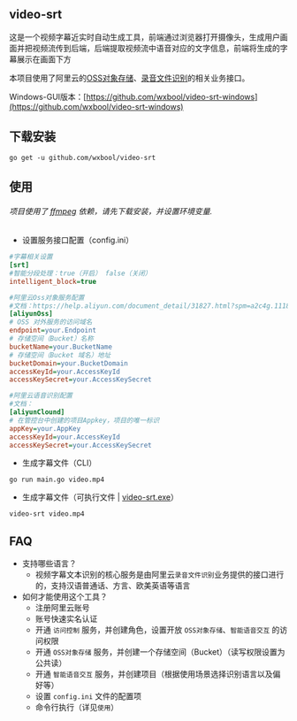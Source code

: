 ## video-srt

这是一个视频字幕近实时自动生成工具，前端通过浏览器打开摄像头，生成用户画面并把视频流传到后端，后端提取视频流中语音对应的文字信息，前端将生成的字幕展示在画面下方

本项目使用了阿里云的[OSS对象存储](https://www.aliyun.com/product/oss?spm=5176.12825654.eofdhaal5.13.e9392c4aGfj5vj&aly_as=K11FcpO8)、[录音文件识别](https://ai.aliyun.com/nls/filetrans?spm=5176.12061031.1228726.1.47fe3cb43I34mn)的相关业务接口。

Windows-GUI版本：[https://github.com/wxbool/video-srt-windows](https://github.com/wxbool/video-srt-windows)

## 下载安装
```shell
go get -u github.com/wxbool/video-srt
```

## 使用
###### 项目使用了 [ffmpeg](http://ffmpeg.org/) 依赖，请先下载安装，并设置环境变量.

* 设置服务接口配置（config.ini）
```ini
#字幕相关设置
[srt]
#智能分段处理：true（开启） false（关闭）
intelligent_block=true

#阿里云Oss对象服务配置
#文档：https://help.aliyun.com/document_detail/31827.html?spm=a2c4g.11186623.6.582.4e7858a85Dr5pA
[aliyunOss]
# OSS 对外服务的访问域名
endpoint=your.Endpoint
# 存储空间（Bucket）名称
bucketName=your.BucketName
# 存储空间（Bucket 域名）地址
bucketDomain=your.BucketDomain
accessKeyId=your.AccessKeyId
accessKeySecret=your.AccessKeySecret

#阿里云语音识别配置
#文档：
[aliyunClound]
# 在管控台中创建的项目Appkey，项目的唯一标识
appKey=your.AppKey
accessKeyId=your.AccessKeyId
accessKeySecret=your.AccessKeySecret
```

* 生成字幕文件（CLI）

```shell
go run main.go video.mp4
```

* 生成字幕文件（可执行文件 | [video-srt.exe](https://github.com/wxbool/video-srt/blob/master/video-srt.exe)）
```shell
video-srt video.mp4
```


## FAQ
* 支持哪些语言？
    * 视频字幕文本识别的核心服务是由阿里云`录音文件识别`业务提供的接口进行的，支持汉语普通话、方言、欧美英语等语言
* 如何才能使用这个工具？
    * 注册阿里云账号
    * 账号快速实名认证
    * 开通 `访问控制` 服务，并创建角色，设置开放 `OSS对象存储`、`智能语音交互` 的访问权限 
    * 开通 `OSS对象存储` 服务，并创建一个存储空间（Bucket）（读写权限设置为公共读）
    * 开通 `智能语音交互` 服务，并创建项目（根据使用场景选择识别语言以及偏好等）
    * 设置 `config.ini` 文件的配置项
    * 命令行执行（详见`使用`）